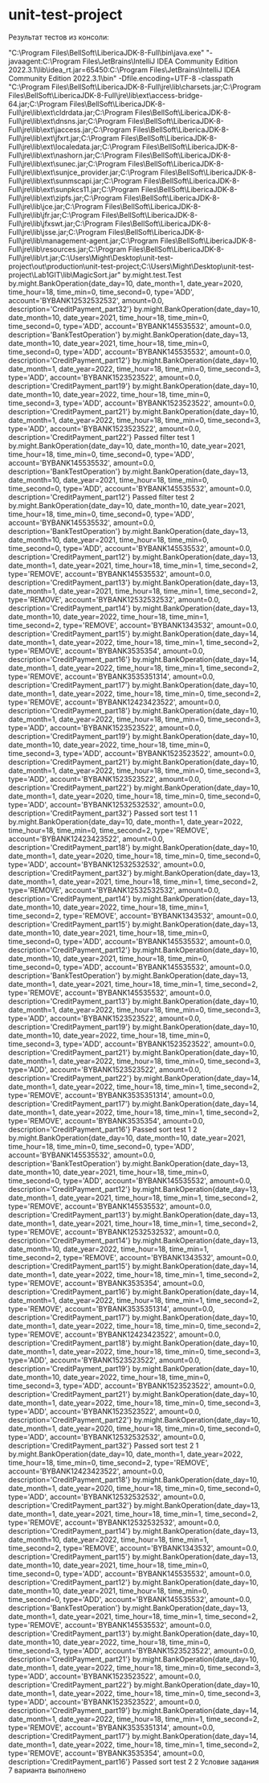 # unit-test-project
Результат тестов из консоли:

"C:\Program Files\BellSoft\LibericaJDK-8-Full\bin\java.exe" "-javaagent:C:\Program Files\JetBrains\IntelliJ IDEA Community Edition 2022.3.1\lib\idea_rt.jar=65450:C:\Program Files\JetBrains\IntelliJ IDEA Community Edition 2022.3.1\bin" -Dfile.encoding=UTF-8 -classpath "C:\Program Files\BellSoft\LibericaJDK-8-Full\jre\lib\charsets.jar;C:\Program Files\BellSoft\LibericaJDK-8-Full\jre\lib\ext\access-bridge-64.jar;C:\Program Files\BellSoft\LibericaJDK-8-Full\jre\lib\ext\cldrdata.jar;C:\Program Files\BellSoft\LibericaJDK-8-Full\jre\lib\ext\dnsns.jar;C:\Program Files\BellSoft\LibericaJDK-8-Full\jre\lib\ext\jaccess.jar;C:\Program Files\BellSoft\LibericaJDK-8-Full\jre\lib\ext\jfxrt.jar;C:\Program Files\BellSoft\LibericaJDK-8-Full\jre\lib\ext\localedata.jar;C:\Program Files\BellSoft\LibericaJDK-8-Full\jre\lib\ext\nashorn.jar;C:\Program Files\BellSoft\LibericaJDK-8-Full\jre\lib\ext\sunec.jar;C:\Program Files\BellSoft\LibericaJDK-8-Full\jre\lib\ext\sunjce_provider.jar;C:\Program Files\BellSoft\LibericaJDK-8-Full\jre\lib\ext\sunmscapi.jar;C:\Program Files\BellSoft\LibericaJDK-8-Full\jre\lib\ext\sunpkcs11.jar;C:\Program Files\BellSoft\LibericaJDK-8-Full\jre\lib\ext\zipfs.jar;C:\Program Files\BellSoft\LibericaJDK-8-Full\jre\lib\jce.jar;C:\Program Files\BellSoft\LibericaJDK-8-Full\jre\lib\jfr.jar;C:\Program Files\BellSoft\LibericaJDK-8-Full\jre\lib\jfxswt.jar;C:\Program Files\BellSoft\LibericaJDK-8-Full\jre\lib\jsse.jar;C:\Program Files\BellSoft\LibericaJDK-8-Full\jre\lib\management-agent.jar;C:\Program Files\BellSoft\LibericaJDK-8-Full\jre\lib\resources.jar;C:\Program Files\BellSoft\LibericaJDK-8-Full\jre\lib\rt.jar;C:\Users\Might\Desktop\unit-test-project\out\production\unit-test-project;C:\Users\Might\Desktop\unit-test-project\Lab1GIT\lib\MagicSort.jar" by.might.test.Test
by.might.BankOperation{date_day=10, date_month=1, date_year=2020, time_hour=18, time_min=0, time_second=0, type='ADD', account='BYBANK12532532532', amount=0.0, description='CreditPayment_part32'}
by.might.BankOperation{date_day=10, date_month=10, date_year=2021, time_hour=18, time_min=0, time_second=0, type='ADD', account='BYBANK145535532', amount=0.0, description='BankTestOperation'}
by.might.BankOperation{date_day=13, date_month=10, date_year=2021, time_hour=18, time_min=0, time_second=0, type='ADD', account='BYBANK145535532', amount=0.0, description='CreditPayment_part12'}
by.might.BankOperation{date_day=10, date_month=1, date_year=2022, time_hour=18, time_min=0, time_second=3, type='ADD', account='BYBANK1523523522', amount=0.0, description='CreditPayment_part19'}
by.might.BankOperation{date_day=10, date_month=10, date_year=2022, time_hour=18, time_min=0, time_second=3, type='ADD', account='BYBANK1523523522', amount=0.0, description='CreditPayment_part21'}
by.might.BankOperation{date_day=10, date_month=1, date_year=2022, time_hour=18, time_min=0, time_second=3, type='ADD', account='BYBANK1523523522', amount=0.0, description='CreditPayment_part22'}
Passed filter test 1
by.might.BankOperation{date_day=10, date_month=10, date_year=2021, time_hour=18, time_min=0, time_second=0, type='ADD', account='BYBANK145535532', amount=0.0, description='BankTestOperation'}
by.might.BankOperation{date_day=13, date_month=10, date_year=2021, time_hour=18, time_min=0, time_second=0, type='ADD', account='BYBANK145535532', amount=0.0, description='CreditPayment_part12'}
Passed filter test 2
by.might.BankOperation{date_day=10, date_month=10, date_year=2021, time_hour=18, time_min=0, time_second=0, type='ADD', account='BYBANK145535532', amount=0.0, description='BankTestOperation'}
by.might.BankOperation{date_day=13, date_month=10, date_year=2021, time_hour=18, time_min=0, time_second=0, type='ADD', account='BYBANK145535532', amount=0.0, description='CreditPayment_part12'}
by.might.BankOperation{date_day=13, date_month=1, date_year=2021, time_hour=18, time_min=1, time_second=2, type='REMOVE', account='BYBANK145535532', amount=0.0, description='CreditPayment_part13'}
by.might.BankOperation{date_day=13, date_month=1, date_year=2021, time_hour=18, time_min=1, time_second=2, type='REMOVE', account='BYBANK12532532532', amount=0.0, description='CreditPayment_part14'}
by.might.BankOperation{date_day=13, date_month=10, date_year=2022, time_hour=18, time_min=1, time_second=2, type='REMOVE', account='BYBANK1343532', amount=0.0, description='CreditPayment_part15'}
by.might.BankOperation{date_day=14, date_month=1, date_year=2022, time_hour=18, time_min=1, time_second=2, type='REMOVE', account='BYBANK3535354', amount=0.0, description='CreditPayment_part16'}
by.might.BankOperation{date_day=14, date_month=1, date_year=2022, time_hour=18, time_min=1, time_second=2, type='REMOVE', account='BYBANK3535351314', amount=0.0, description='CreditPayment_part17'}
by.might.BankOperation{date_day=10, date_month=1, date_year=2022, time_hour=18, time_min=0, time_second=2, type='REMOVE', account='BYBANK12423423522', amount=0.0, description='CreditPayment_part18'}
by.might.BankOperation{date_day=10, date_month=1, date_year=2022, time_hour=18, time_min=0, time_second=3, type='ADD', account='BYBANK1523523522', amount=0.0, description='CreditPayment_part19'}
by.might.BankOperation{date_day=10, date_month=10, date_year=2022, time_hour=18, time_min=0, time_second=3, type='ADD', account='BYBANK1523523522', amount=0.0, description='CreditPayment_part21'}
by.might.BankOperation{date_day=10, date_month=1, date_year=2022, time_hour=18, time_min=0, time_second=3, type='ADD', account='BYBANK1523523522', amount=0.0, description='CreditPayment_part22'}
by.might.BankOperation{date_day=10, date_month=1, date_year=2020, time_hour=18, time_min=0, time_second=0, type='ADD', account='BYBANK12532532532', amount=0.0, description='CreditPayment_part32'}
Passed sort test 1 1
by.might.BankOperation{date_day=10, date_month=1, date_year=2022, time_hour=18, time_min=0, time_second=2, type='REMOVE', account='BYBANK12423423522', amount=0.0, description='CreditPayment_part18'}
by.might.BankOperation{date_day=10, date_month=1, date_year=2020, time_hour=18, time_min=0, time_second=0, type='ADD', account='BYBANK12532532532', amount=0.0, description='CreditPayment_part32'}
by.might.BankOperation{date_day=13, date_month=1, date_year=2021, time_hour=18, time_min=1, time_second=2, type='REMOVE', account='BYBANK12532532532', amount=0.0, description='CreditPayment_part14'}
by.might.BankOperation{date_day=13, date_month=10, date_year=2022, time_hour=18, time_min=1, time_second=2, type='REMOVE', account='BYBANK1343532', amount=0.0, description='CreditPayment_part15'}
by.might.BankOperation{date_day=13, date_month=10, date_year=2021, time_hour=18, time_min=0, time_second=0, type='ADD', account='BYBANK145535532', amount=0.0, description='CreditPayment_part12'}
by.might.BankOperation{date_day=10, date_month=10, date_year=2021, time_hour=18, time_min=0, time_second=0, type='ADD', account='BYBANK145535532', amount=0.0, description='BankTestOperation'}
by.might.BankOperation{date_day=13, date_month=1, date_year=2021, time_hour=18, time_min=1, time_second=2, type='REMOVE', account='BYBANK145535532', amount=0.0, description='CreditPayment_part13'}
by.might.BankOperation{date_day=10, date_month=1, date_year=2022, time_hour=18, time_min=0, time_second=3, type='ADD', account='BYBANK1523523522', amount=0.0, description='CreditPayment_part19'}
by.might.BankOperation{date_day=10, date_month=10, date_year=2022, time_hour=18, time_min=0, time_second=3, type='ADD', account='BYBANK1523523522', amount=0.0, description='CreditPayment_part21'}
by.might.BankOperation{date_day=10, date_month=1, date_year=2022, time_hour=18, time_min=0, time_second=3, type='ADD', account='BYBANK1523523522', amount=0.0, description='CreditPayment_part22'}
by.might.BankOperation{date_day=14, date_month=1, date_year=2022, time_hour=18, time_min=1, time_second=2, type='REMOVE', account='BYBANK3535351314', amount=0.0, description='CreditPayment_part17'}
by.might.BankOperation{date_day=14, date_month=1, date_year=2022, time_hour=18, time_min=1, time_second=2, type='REMOVE', account='BYBANK3535354', amount=0.0, description='CreditPayment_part16'}
Passed sort test 1 2
by.might.BankOperation{date_day=10, date_month=10, date_year=2021, time_hour=18, time_min=0, time_second=0, type='ADD', account='BYBANK145535532', amount=0.0, description='BankTestOperation'}
by.might.BankOperation{date_day=13, date_month=10, date_year=2021, time_hour=18, time_min=0, time_second=0, type='ADD', account='BYBANK145535532', amount=0.0, description='CreditPayment_part12'}
by.might.BankOperation{date_day=13, date_month=1, date_year=2021, time_hour=18, time_min=1, time_second=2, type='REMOVE', account='BYBANK145535532', amount=0.0, description='CreditPayment_part13'}
by.might.BankOperation{date_day=13, date_month=1, date_year=2021, time_hour=18, time_min=1, time_second=2, type='REMOVE', account='BYBANK12532532532', amount=0.0, description='CreditPayment_part14'}
by.might.BankOperation{date_day=13, date_month=10, date_year=2022, time_hour=18, time_min=1, time_second=2, type='REMOVE', account='BYBANK1343532', amount=0.0, description='CreditPayment_part15'}
by.might.BankOperation{date_day=14, date_month=1, date_year=2022, time_hour=18, time_min=1, time_second=2, type='REMOVE', account='BYBANK3535354', amount=0.0, description='CreditPayment_part16'}
by.might.BankOperation{date_day=14, date_month=1, date_year=2022, time_hour=18, time_min=1, time_second=2, type='REMOVE', account='BYBANK3535351314', amount=0.0, description='CreditPayment_part17'}
by.might.BankOperation{date_day=10, date_month=1, date_year=2022, time_hour=18, time_min=0, time_second=2, type='REMOVE', account='BYBANK12423423522', amount=0.0, description='CreditPayment_part18'}
by.might.BankOperation{date_day=10, date_month=1, date_year=2022, time_hour=18, time_min=0, time_second=3, type='ADD', account='BYBANK1523523522', amount=0.0, description='CreditPayment_part19'}
by.might.BankOperation{date_day=10, date_month=10, date_year=2022, time_hour=18, time_min=0, time_second=3, type='ADD', account='BYBANK1523523522', amount=0.0, description='CreditPayment_part21'}
by.might.BankOperation{date_day=10, date_month=1, date_year=2022, time_hour=18, time_min=0, time_second=3, type='ADD', account='BYBANK1523523522', amount=0.0, description='CreditPayment_part22'}
by.might.BankOperation{date_day=10, date_month=1, date_year=2020, time_hour=18, time_min=0, time_second=0, type='ADD', account='BYBANK12532532532', amount=0.0, description='CreditPayment_part32'}
Passed sort test 2 1
by.might.BankOperation{date_day=10, date_month=1, date_year=2022, time_hour=18, time_min=0, time_second=2, type='REMOVE', account='BYBANK12423423522', amount=0.0, description='CreditPayment_part18'}
by.might.BankOperation{date_day=10, date_month=1, date_year=2020, time_hour=18, time_min=0, time_second=0, type='ADD', account='BYBANK12532532532', amount=0.0, description='CreditPayment_part32'}
by.might.BankOperation{date_day=13, date_month=1, date_year=2021, time_hour=18, time_min=1, time_second=2, type='REMOVE', account='BYBANK12532532532', amount=0.0, description='CreditPayment_part14'}
by.might.BankOperation{date_day=13, date_month=10, date_year=2022, time_hour=18, time_min=1, time_second=2, type='REMOVE', account='BYBANK1343532', amount=0.0, description='CreditPayment_part15'}
by.might.BankOperation{date_day=13, date_month=10, date_year=2021, time_hour=18, time_min=0, time_second=0, type='ADD', account='BYBANK145535532', amount=0.0, description='CreditPayment_part12'}
by.might.BankOperation{date_day=10, date_month=10, date_year=2021, time_hour=18, time_min=0, time_second=0, type='ADD', account='BYBANK145535532', amount=0.0, description='BankTestOperation'}
by.might.BankOperation{date_day=13, date_month=1, date_year=2021, time_hour=18, time_min=1, time_second=2, type='REMOVE', account='BYBANK145535532', amount=0.0, description='CreditPayment_part13'}
by.might.BankOperation{date_day=10, date_month=10, date_year=2022, time_hour=18, time_min=0, time_second=3, type='ADD', account='BYBANK1523523522', amount=0.0, description='CreditPayment_part21'}
by.might.BankOperation{date_day=10, date_month=1, date_year=2022, time_hour=18, time_min=0, time_second=3, type='ADD', account='BYBANK1523523522', amount=0.0, description='CreditPayment_part22'}
by.might.BankOperation{date_day=10, date_month=1, date_year=2022, time_hour=18, time_min=0, time_second=3, type='ADD', account='BYBANK1523523522', amount=0.0, description='CreditPayment_part19'}
by.might.BankOperation{date_day=14, date_month=1, date_year=2022, time_hour=18, time_min=1, time_second=2, type='REMOVE', account='BYBANK3535351314', amount=0.0, description='CreditPayment_part17'}
by.might.BankOperation{date_day=14, date_month=1, date_year=2022, time_hour=18, time_min=1, time_second=2, type='REMOVE', account='BYBANK3535354', amount=0.0, description='CreditPayment_part16'}
Passed sort test 2 2
Условие задания 7 варианта выполнено
